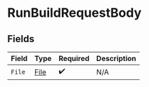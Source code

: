 # RunBuildRequestBody


## Fields

| Field                                   | Type                                    | Required                                | Description                             |
| --------------------------------------- | --------------------------------------- | --------------------------------------- | --------------------------------------- |
| `File`                                  | [File](../../Models/Operations/File.md) | :heavy_check_mark:                      | N/A                                     |